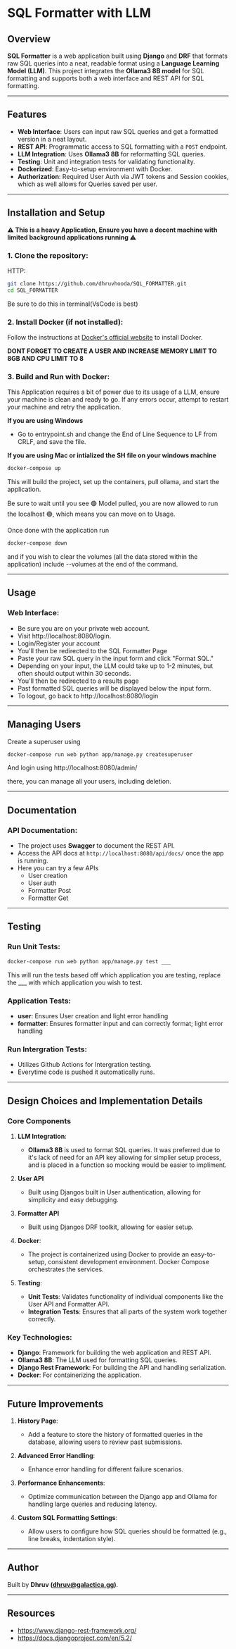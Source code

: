 # SQL Formatter with LLM

## Overview

**SQL Formatter** is a web application built using  **Django**  and **DRF** that formats raw SQL queries into a neat, readable format using a **Language Learning Model (LLM)**. This project integrates the **Ollama3 8B model** for SQL formatting and supports both a web interface and REST API for SQL formatting.

---

## Features

- **Web Interface**: Users can input raw SQL queries and get a formatted version in a neat layout.
- **REST API**: Programmatic access to SQL formatting with a `POST` endpoint.
- **LLM Integration**: Uses **Ollama3 8B** for reformatting SQL queries.
- **Testing**: Unit and integration tests for validating functionality.
- **Dockerized**: Easy-to-setup environment with Docker.
- **Authorization**: Required User Auth via JWT tokens and Session cookies, which as well allows for Queries saved per user.

---

## Installation and Setup

**⚠️ This is a heavy Application, Ensure you have a decent machine with limited background applications running ⚠️**


### 1. Clone the repository:

HTTP:
```bash
git clone https://github.com/dhruvhooda/SQL_FORMATTER.git
cd SQL_FORMATTER
```

Be sure to do this in terminal(VsCode is best)

### 2. Install Docker (if not installed):

Follow the instructions at [Docker's official website](https://www.docker.com/get-started) to install Docker.

**DONT FORGET TO CREATE A USER AND INCREASE MEMORY LIMIT TO 8GB AND CPU LIMIT TO 8**

### 3. Build and Run with Docker:

This Application requires a bit of power due to its usage of a LLM, ensure your machine is clean and ready to go. If any errors occur, attempt to restart your machine and retry the application.

**If you are using Windows**

- Go to entrypoint.sh and change the End of Line Sequence to LF from CRLF, and save the file.

**If you are using Mac or intialized the SH file on your windows machine**

```bash
docker-compose up
```

This will build the project, set up the containers, pull ollama, and start the application.

Be sure to wait until you see 🟢 Model pulled, you are now allowed to run the localhost 🟢, which means you can move on to Usage.

Once done with the application run
```bash
docker-compose down
```

and if you wish to clear the volumes (all the data stored within the application) include --volumes at the end of the command.

---

## Usage

### Web Interface:
- Be sure you are on your private web account.
- Visit http://localhost:8080/login.
- Login/Register your account
- You'll then be redirected to the SQL Formatter Page
- Paste your raw SQL query in the input form and click "Format SQL."
- Depending on your input, the LLM could take up to 1-2 minutes, but often should output within 30 seconds.
- You'll then be redirected to a results page
- Past formatted SQL queries will be displayed below the input form.
- To logout, go back to http://localhost:8080/login
---
## Managing Users

Create a superuser using

```bash
docker-compose run web python app/manage.py createsuperuser
```

And login using http://localhost:8080/admin/

there, you can manage all your users, including deletion.

---

## Documentation

### API Documentation:
- The project uses **Swagger** to document the REST API.
- Access the API docs at `http://localhost:8080/api/docs/` once the app is running.
- Here you can try a few APIs
   - User creation
   - User auth
   - Formatter Post
   - Formatter Get

---

## Testing

### Run Unit Tests:

```bash
docker-compose run web python app/manage.py test ___
```

This will run the tests based off which application you are testing, replace the ___ with which application you wish to test.

### Application Tests:
- **user**: Ensures User creation and light error handling
- **formatter**: Ensures formatter input and can correctly format; light error handling


### Run Intergration Tests:

- Utilizes Github Actions for Intergration testing.
- Everytime code is pushed it automatically runs.

---

## Design Choices and Implementation Details

### Core Components

1. **LLM Integration**:
   - **Ollama3 8B** is used to format SQL queries. It was preferred due to it's lack of need for an API key allowing for simplier setup process, and is placed in a function so mocking would be easier to impliment.

2. **User API**
   - Built using Djangos built in User authentication, allowing for simplicity and easy debugging.

3. **Formatter API**
   - Built using Djangos DRF toolkit, allowing for easier setup.

3. **Docker**:
   - The project is containerized using Docker to provide an easy-to-setup, consistent development environment. Docker Compose orchestrates the services.

4. **Testing**:
   - **Unit Tests**: Validates functionality of individual components like the User API and Formatter API.
   - **Integration Tests**: Ensures that all parts of the system work together correctly.

### Key Technologies:
- **Django**: Framework for building the web application and REST API.
- **Ollama3 8B**: The LLM used for formatting SQL queries.
- **Django Rest Framework**: For building the API and handling serialization.
- **Docker**: For containerizing the application.

---

## Future Improvements

1. **History Page**:
   - Add a feature to store the history of formatted queries in the database, allowing users to review past submissions.

2. **Advanced Error Handling**:
   - Enhance error handling for different failure scenarios.

3. **Performance Enhancements**:
   - Optimize communication between the Django app and Ollama for handling large queries and reducing latency.

4. **Custom SQL Formatting Settings**:
   - Allow users to configure how SQL queries should be formatted (e.g., line breaks, indentation style).

---

## Author

Built by **Dhruv (dhruv@galactica.gg)**.

---

## Resources

   - https://www.django-rest-framework.org/
   - https://docs.djangoproject.com/en/5.2/